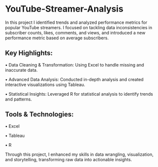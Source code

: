 # YouTube-Streamer-Analysis
In this project I identified trends and analyzed performance metrics for popular YouTube streamers. 
I focused on tackling data inconsistencies in subscriber counts, likes, comments, and views, and introduced a new performance metric based on average subscribers.

## Key Highlights:

• Data Cleaning & Transformation: Using Excel to handle missing and inaccurate data.

• Advanced Data Analysis: Conducted in-depth analysis and created interactive visualizations using Tableau.

• Statistical Insights: Leveraged R for statistical analysis to identify trends and patterns.

## Tools & Technologies:
• Excel

• Tableau

• R

Through this project, I enhanced my skills in data wrangling, visualization, and storytelling, transforming raw data into actionable insights.
